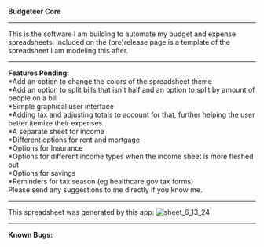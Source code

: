 **Budgeteer Core**
**********************************************************************
This is the software I am building to automate my budget and expense spreadsheets. Included on the (pre)release page is a template of the spreadsheet I am modeling this after.
**********************************************************************
**Features Pending:**<br />
*Add an option to change the colors of the spreadsheet theme <br />
*Add an option to split bills that isn't half and an option to split by amount of people on a bill <br />
*Simple graphical user interface<br />
*Adding tax and adjusting totals to account for that, further helping the user better itemize their expenses<br />
*A separate sheet for income<br />
*Different options for rent and mortgage<br />
*Options for Insurance<br />
*Options for different income types when the income sheet is more fleshed out<br />
*Options for savings<br />
*Reminders for tax season (eg healthcare.gov tax forms)<br />
Please send any suggestions to me directly if you know me.
**********************************************************************
This spreadsheet was generated by this app: 
![sheet_6_13_24](https://github.com/tpittman1011101/Budget/assets/45609608/39ef1d6d-307d-4965-a021-7b2f1c759bed)
**********************************************************************
**Known Bugs:** <br />


